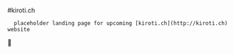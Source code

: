 #kiroti.ch

      placeholder landing page for upcoming [kiroti.ch](http://kiroti.ch) website

:koala:
